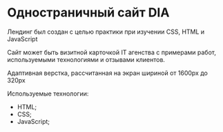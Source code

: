# Одностраничный сайт DIA

Лендинг был создан с целью практики при изучении CSS, HTML и JavaScript

Сайт может быть визитной карточкой IT агенства с примерами работ, используемыми технологиями и отзывами клиентов.

Адаптивная верстка, рассчитанная на экран шириной от 1600px до 320px

Используемые технологии:

* HTML;
* CSS;
* JavaScript;
